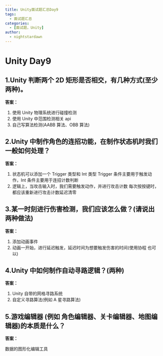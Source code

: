 ```yaml
---
title: Unity面试题汇总Day9
tags:
  - 面试题汇总
categories:
  - [面试题，Unity]
author:
  - nightstardawn
---
```


# Unity Day9

## 1.Unity 判断两个 2D 矩形是否相交，有几种方式(至少两种)。

**答案：**

1. 使用 Unity 物理系统进行碰撞检测
2. 使用 Unity 中范围检测相关 api
3. 自己写算法检测(AABB 算法、OBB 算法)

## 2.Unity 中制作角色的连招功能，在制作状态机时我们一般如何处理？

**答案：**

1. 状态机可以添加一个 Trigger 类型和 Int 类型
   Trigger 条件主要用于触发动作，Int 条件主要用于连招计数判断
2. 逻辑上，当攻击输入时，我们需要触发动作，并进行攻击计数
   每次按按键时，都应该重新进行攻击计数延迟清零

## 3.某一时刻进行伤害检测，我们应该怎么做？(请说出两种做法)

**答案：**

1. 添加动画事件
2. 动画一开始，进行延迟触发，延迟时间为想要触发伤害的时间(使用协程 也可以)

## 4.Unity 中如何制作自动寻路逻辑？(两种)

**答案：**

1. Unity 自带的网格寻路系统
2. 自定义寻路算法(例如 A 星寻路算法)

## 5.游戏编辑器 (例如 角色编辑器、关卡编辑器、地图编辑器)的本质是什么？

**答案：**

数据的图形化编辑工具
